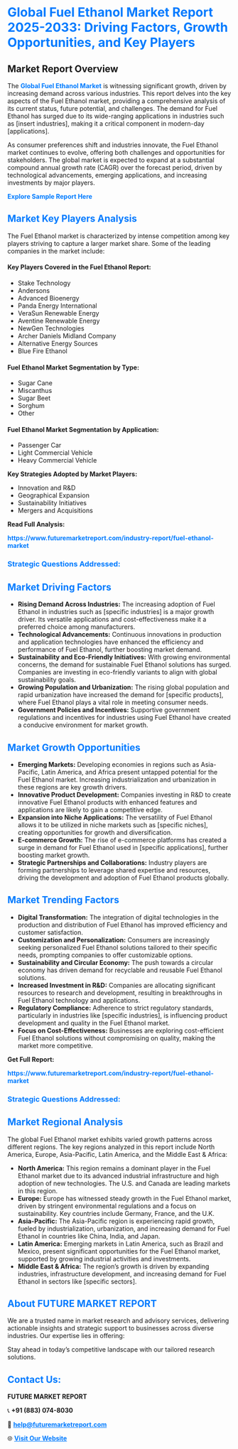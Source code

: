 <h1 style="color: #007BFF;">Global Fuel Ethanol Market Report 2025-2033: Driving Factors, Growth Opportunities, and Key Players</h1>

<section id="overview">
<h2>Market Report Overview</h2>
<p>The <a href="https://www.futuremarketreport.com/industry-report/fuel-ethanol-market" style="color: #007BFF; text-decoration: none;"><strong>Global Fuel Ethanol Market</strong></a> is witnessing significant growth, driven by increasing demand across various industries. This report delves into the key aspects of the Fuel Ethanol market, providing a comprehensive analysis of its current status, future potential, and challenges. The demand for Fuel Ethanol has surged due to its wide-ranging applications in industries such as [insert industries], making it a critical component in modern-day [applications].</p>
<p>As consumer preferences shift and industries innovate, the Fuel Ethanol market continues to evolve, offering both challenges and opportunities for stakeholders. The global market is expected to expand at a substantial compound annual growth rate (CAGR) over the forecast period, driven by technological advancements, emerging applications, and increasing investments by major players.</p>
</section>

<section id="overview">
<p><a href="https://www.futuremarketreport.com/request-sample/reportId=88000" style="color: #007BFF; text-decoration: none;"><strong>Explore Sample Report Here</strong></a></p>
</section>

<section id="key-players">
<h2 style="color: #007BFF;">Market Key Players Analysis</h2>
<p>The Fuel Ethanol market is characterized by intense competition among key players striving to capture a larger market share. Some of the leading companies in the market include:</p>
<h4>Key Players Covered in the Fuel Ethanol Report:</h4>
<ul><li>Stake Technology</li><li>Andersons</li><li>Advanced Bioenergy</li><li>Panda Energy International</li><li>VeraSun Renewable Energy</li><li>Aventine Renewable Energy</li><li>NewGen Technologies</li><li>Archer Daniels Midland Company</li><li>Alternative Energy Sources</li><li>Blue Fire Ethanol</li></ul>
<h4>Fuel Ethanol Market Segmentation by Type:</h4>
<ul><li>Sugar Cane</li><li>Miscanthus</li><li>Sugar Beet</li><li>Sorghum</li><li>Other</li></ul>

<h4>Fuel Ethanol Market Segmentation by Application:</h4>
<ul><li>Passenger Car</li><li>Light Commercial Vehicle</li><li>Heavy Commercial Vehicle</li></ul>
<p><strong>Key Strategies Adopted by Market Players:</strong></p>
<ul>
<li>Innovation and R&D</li>
<li>Geographical Expansion</li>
<li>Sustainability Initiatives</li>
<li>Mergers and Acquisitions</li>
</ul>
</section>

<section>
<p><strong>Read Full Analysis: </strong></p><a href="https://www.futuremarketreport.com/industry-report/fuel-ethanol-market" style="color: #007BFF; text-decoration: none;"><strong>https://www.futuremarketreport.com/industry-report/fuel-ethanol-market</strong></a>
<h3 style="color: #007BFF;">Strategic Questions Addressed:</h3>
</section>

<section id="driving-factors">
<h2 style="color: #007BFF;">Market Driving Factors</h2>
<ul>
<li><strong>Rising Demand Across Industries:</strong> The increasing adoption of Fuel Ethanol in industries such as [specific industries] is a major growth driver. Its versatile applications and cost-effectiveness make it a preferred choice among manufacturers.</li>
<li><strong>Technological Advancements:</strong> Continuous innovations in production and application technologies have enhanced the efficiency and performance of Fuel Ethanol, further boosting market demand.</li>
<li><strong>Sustainability and Eco-Friendly Initiatives:</strong> With growing environmental concerns, the demand for sustainable Fuel Ethanol solutions has surged. Companies are investing in eco-friendly variants to align with global sustainability goals.</li>
<li><strong>Growing Population and Urbanization:</strong> The rising global population and rapid urbanization have increased the demand for [specific products], where Fuel Ethanol plays a vital role in meeting consumer needs.</li>
<li><strong>Government Policies and Incentives:</strong> Supportive government regulations and incentives for industries using Fuel Ethanol have created a conducive environment for market growth.</li>
</ul>
</section>

<section id="growth-opportunities">
<h2 style="color: #007BFF;">Market Growth Opportunities</h2>
<ul>
<li><strong>Emerging Markets:</strong> Developing economies in regions such as Asia-Pacific, Latin America, and Africa present untapped potential for the Fuel Ethanol market. Increasing industrialization and urbanization in these regions are key growth drivers.</li>
<li><strong>Innovative Product Development:</strong> Companies investing in R&D to create innovative Fuel Ethanol products with enhanced features and applications are likely to gain a competitive edge.</li>
<li><strong>Expansion into Niche Applications:</strong> The versatility of Fuel Ethanol allows it to be utilized in niche markets such as [specific niches], creating opportunities for growth and diversification.</li>
<li><strong>E-commerce Growth:</strong> The rise of e-commerce platforms has created a surge in demand for Fuel Ethanol used in [specific applications], further boosting market growth.</li>
<li><strong>Strategic Partnerships and Collaborations:</strong> Industry players are forming partnerships to leverage shared expertise and resources, driving the development and adoption of Fuel Ethanol products globally.</li>
</ul>
</section>

<section id="trending-factors">
<h2 style="color: #007BFF;">Market Trending Factors</h2>
<ul>
<li><strong>Digital Transformation:</strong> The integration of digital technologies in the production and distribution of Fuel Ethanol has improved efficiency and customer satisfaction.</li>
<li><strong>Customization and Personalization:</strong> Consumers are increasingly seeking personalized Fuel Ethanol solutions tailored to their specific needs, prompting companies to offer customizable options.</li>
<li><strong>Sustainability and Circular Economy:</strong> The push towards a circular economy has driven demand for recyclable and reusable Fuel Ethanol solutions.</li>
<li><strong>Increased Investment in R&D:</strong> Companies are allocating significant resources to research and development, resulting in breakthroughs in Fuel Ethanol technology and applications.</li>
<li><strong>Regulatory Compliance:</strong> Adherence to strict regulatory standards, particularly in industries like [specific industries], is influencing product development and quality in the Fuel Ethanol market.</li>
<li><strong>Focus on Cost-Effectiveness:</strong> Businesses are exploring cost-efficient Fuel Ethanol solutions without compromising on quality, making the market more competitive.</li>
</ul>
</section>

<section>
<p><strong>Get Full Report: </strong></p><a href="https://www.futuremarketreport.com/industry-report/fuel-ethanol-market" style="color: #007BFF; text-decoration: none;"><strong>https://www.futuremarketreport.com/industry-report/fuel-ethanol-market</strong></a>
<h3 style="color: #007BFF;">Strategic Questions Addressed:</h3>
</section>


<section id="regional-analysis">
<h2 style="color: #007BFF;">Market Regional Analysis</h2>
<p>The global Fuel Ethanol market exhibits varied growth patterns across different regions. The key regions analyzed in this report include North America, Europe, Asia-Pacific, Latin America, and the Middle East & Africa:</p>
<ul>
<li><strong>North America:</strong> This region remains a dominant player in the Fuel Ethanol market due to its advanced industrial infrastructure and high adoption of new technologies. The U.S. and Canada are leading markets in this region.</li>
<li><strong>Europe:</strong> Europe has witnessed steady growth in the Fuel Ethanol market, driven by stringent environmental regulations and a focus on sustainability. Key countries include Germany, France, and the U.K.</li>
<li><strong>Asia-Pacific:</strong> The Asia-Pacific region is experiencing rapid growth, fueled by industrialization, urbanization, and increasing demand for Fuel Ethanol in countries like China, India, and Japan.</li>
<li><strong>Latin America:</strong> Emerging markets in Latin America, such as Brazil and Mexico, present significant opportunities for the Fuel Ethanol market, supported by growing industrial activities and investments.</li>
<li><strong>Middle East & Africa:</strong> The region’s growth is driven by expanding industries, infrastructure development, and increasing demand for Fuel Ethanol in sectors like [specific sectors].</li>
</ul>
</section>

<footer>
<h2 style="color: #007BFF;">About FUTURE MARKET REPORT</h2>
<p>We are a trusted name in market research and advisory services, delivering actionable insights and strategic support to businesses across diverse industries. Our expertise lies in offering:</p>

<p>Stay ahead in today’s competitive landscape with our tailored research solutions.</p>

<h2 style="color: #007BFF;">Contact Us:</h2>
<p><strong>FUTURE MARKET REPORT</strong></p>
<p>📞 <strong>+91 (883) 074-8030</strong></p>
<p>📧 <strong><a href="mailto:help@futuremarketreport.com" style="color: #007BFF;">help@futuremarketreport.com</a></strong></p>
<p>🌐 <strong><a href="https://www.futuremarketreport.com/" style="color: #007BFF;">Visit Our Website</a></strong></p>
</footer>